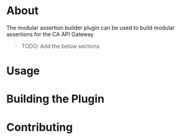 # About

The modular assertion builder plugin can be used to build modular assertions for the CA API Gateway

> TODO: Add the below sections

# Usage

# Building the Plugin

# Contributing

